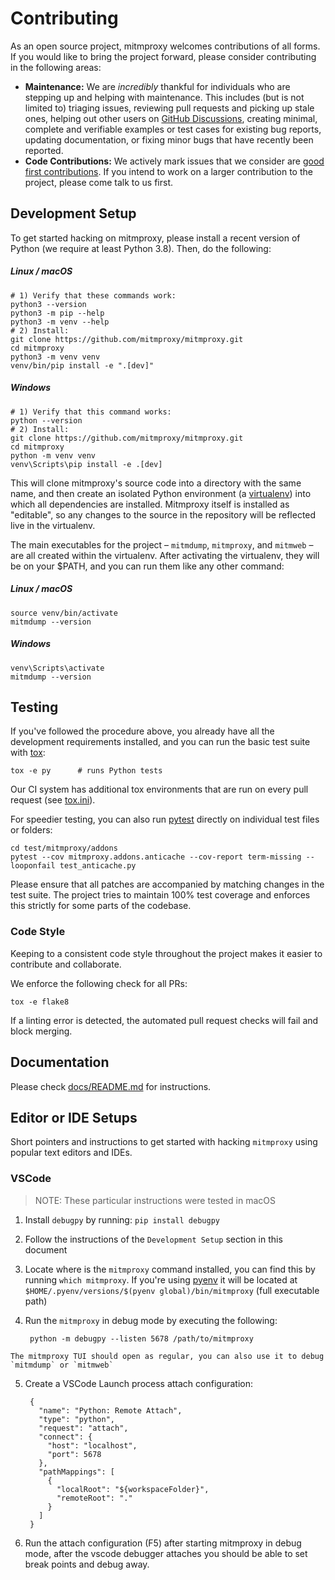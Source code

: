 # Contributing

As an open source project, mitmproxy welcomes contributions of all forms. If you would like to bring the project
forward, please consider contributing in the following areas:

- **Maintenance:** We are *incredibly* thankful for individuals who are stepping up and helping with maintenance. This
  includes (but is not limited to) triaging issues, reviewing pull requests and picking up stale ones, helping out other
  users on [GitHub Discussions](https://github.com/mitmproxy/mitmproxy/discussions), creating minimal, complete and
  verifiable examples or test cases for existing bug reports, updating documentation, or fixing minor bugs that have
  recently been reported.
- **Code Contributions:** We actively mark issues that we consider are [good first contributions](
  https://github.com/mitmproxy/mitmproxy/issues?q=is%3Aissue+is%3Aopen+label%3A%22help+wanted%22). If you intend to work
  on a larger contribution to the project, please come talk to us first.

## Development Setup

To get started hacking on mitmproxy, please install a recent version of Python (we require at least Python 3.8).
Then, do the following:

##### Linux / macOS

```shell
# 1) Verify that these commands work:
python3 --version
python3 -m pip --help
python3 -m venv --help
# 2) Install:
git clone https://github.com/mitmproxy/mitmproxy.git
cd mitmproxy
python3 -m venv venv
venv/bin/pip install -e ".[dev]"
```

##### Windows

```shell
# 1) Verify that this command works:
python --version
# 2) Install:
git clone https://github.com/mitmproxy/mitmproxy.git
cd mitmproxy
python -m venv venv
venv\Scripts\pip install -e .[dev]
```

This will clone mitmproxy's source code into a directory with the same name,
and then create an isolated Python environment (a [virtualenv](https://virtualenv.pypa.io/)) into which all dependencies are installed.
Mitmproxy itself is installed as "editable", so any changes to the source in the repository will be reflected live in the virtualenv.

The main executables for the project – `mitmdump`, `mitmproxy`, and `mitmweb` – are all created within the virtualenv.
After activating the virtualenv, they will be on your $PATH, and you can run them like any other command:

##### Linux / macOS

```shell
source venv/bin/activate
mitmdump --version
```

##### Windows

```shell
venv\Scripts\activate
mitmdump --version
```

## Testing

If you've followed the procedure above, you already have all the development requirements installed, and you can run the
basic test suite with [tox](https://tox.readthedocs.io/):

```shell
tox -e py      # runs Python tests
```

Our CI system has additional tox environments that are run on every pull request (see [tox.ini](./tox.ini)).

For speedier testing, you can also run [pytest](http://pytest.org/) directly on individual test files or folders:

```shell
cd test/mitmproxy/addons
pytest --cov mitmproxy.addons.anticache --cov-report term-missing --looponfail test_anticache.py
```

Please ensure that all patches are accompanied by matching changes in the test suite. The project tries to maintain 100%
test coverage and enforces this strictly for some parts of the codebase.

### Code Style

Keeping to a consistent code style throughout the project makes it easier to contribute and collaborate.

We enforce the following check for all PRs:

```shell
tox -e flake8
```

If a linting error is detected, the automated pull request checks will fail and block merging.

## Documentation

Please check [docs/README.md](./docs/README.md) for instructions.


## Editor or IDE Setups

Short pointers and instructions to get started with hacking `mitmproxy` using popular text editors and IDEs.
### VSCode 

> NOTE: These particular instructions were tested in macOS

  1. Install `debugpy` by running: `pip install debugpy`
  2. Follow the instructions of the `Development Setup` section in this document
  3. Locate where is the `mitmproxy` command installed, you can find this by running `which mitmproxy`. If you're using [pyenv](https://github.com/pyenv/pyenv#simple-python-version-management-pyenv) it will be located at `$HOME/.pyenv/versions/$(pyenv global)/bin/mitmproxy` (full executable path)
  4. Run the `mitmproxy` in debug mode by executing the following:
     
          python -m debugpy --listen 5678 /path/to/mitmproxy

    The mitmproxy TUI should open as regular, you can also use it to debug `mitmdump` or `mitmweb`

  5. Create a VSCode Launch process attach configuration:
      
          {
            "name": "Python: Remote Attach",
            "type": "python",
            "request": "attach",
            "connect": {
              "host": "localhost",
              "port": 5678
            },
            "pathMappings": [
              {
                "localRoot": "${workspaceFolder}",
                "remoteRoot": "."
              }
            ]  
          }

  6. Run the attach configuration (F5) after starting mitmproxy in debug mode, after the vscode debugger attaches
     you should be able to set break points and debug away.